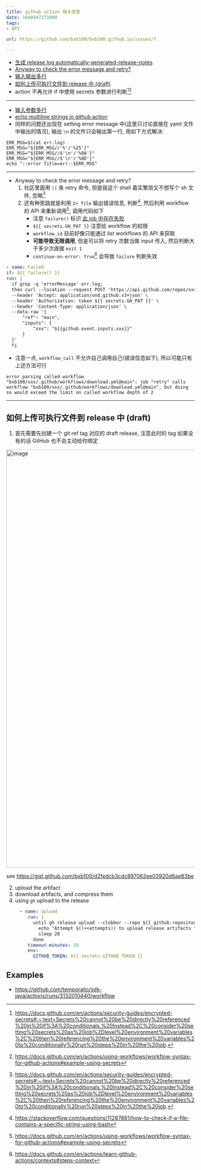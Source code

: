 ```yaml
---
title: github action 相关信息
date: 1640947271000
tags:
- API

url: https://github.com/bxb100/bxb100.github.io/issues/7

---
```

* [生成 release log automatically-generated-release-notes](https://docs.github.com/en/repositories/releasing-projects-on-github/automatically-generated-release-notes)
* [Anyway to check the error message and retry?](#issuecomment-1008555315)
* [输入输出多行](#issuecomment-1008555105)
* [如何上传可执行文件到 release 中 (draft)](#issuecomment-1275587834)
* action 不再允许 if 中使用 secrets 参数进行判断[^1][^2]


[^1]: https://docs.github.com/en/actions/security-guides/encrypted-secrets#:~:text=Secrets%20cannot%20be%20directly%20referenced%20in%20if%3A%20conditionals.%20Instead%2C%20consider%20setting%20secrets%20as%20job%2Dlevel%20environment%20variables%2C%20then%20referencing%20the%20environment%20variables%20to%20conditionally%20run%20steps%20in%20the%20job.
[^2]: https://docs.github.com/en/actions/using-workflows/workflow-syntax-for-github-actions#example-using-secrets


---

<a id="issuecomment-1008555105"></a>
* [输入参数多行](https://github.community/t/set-output-truncates-multiline-strings/16852)
* [echo multiline strings in github action](https://trstringer.com/github-actions-multiline-strings/)
* 同样的问题还出现在 setting error message 中(这里只讨论直接在 yaml 文件中输出的情况), 输出 `\n` 的文件只会输出第一行, 用如下方式解决: 
```shell
ERR_MSG=$(cat err.log)
ERR_MSG="${ERR_MSG//'%'/'%25'}"
ERR_MSG="${ERR_MSG//$'\n'/'%0A'}"
ERR_MSG="${ERR_MSG//$'\r'/'%0D'}"
echo "::error title=err::$ERR_MSG"
```


---

<a id="issuecomment-1008555315"></a>
* Anyway to check the error message and retry?
	1. 社区里面用 `||` 来 retry 命令, 但是我这个 shell 着实繁琐又不想写个 sh 文件, 忽略[^1]
	2. 还有种思路就是利用 `2> file` 输出错误信息, 判断[^3], 然后利用 workflow 的 API 来重新调用[^2], 调用代码如下
		* 注意 `failure()` 标识 [此 job 中存在失败](https://docs.github.com/en/actions/learn-github-actions/expressions#failure)
		* `${{ secrets.GH_PAT }}` 注意给 workflow 的权限
		* `workflow_id` 目前好像只能通过 list workflows 的 API 来获取
		* **可能导致无限调用**, 但是可以将 retry 次数当做 input 传入, 然后判断大于多少次直接 `exit 1`
		* `continue-on-error: true`[^4] 会导致 `failure` 判断失效
```yaml
- name: Failed
if: ${{ failure() }}
run: |
  if grep -q 'errorMessage' err.log;
  then curl --location --request POST 'https://api.github.com/repos/xxx/xxx/actions/workflows/xxxx/dispatches' \
  --header 'Accept: application/vnd.github.v3+json' \
  --header 'Authorization: token ${{ secrets.GH_PAT }}' \
  --header 'Content-Type: application/json' \
  --data-raw '{
      "ref": "main",
      "inputs": {
          "xxx": "${{github.event.inputs.xxx}}"
      }
  }'
  fi
```

* 注意一点, `workflow_call` 不允许自己调用自己(错误信息如下), 所以可能只有上述方法可行
```
error parsing called workflow "bxb100/xxx/.github/workflows/download.yml@main": job "retry" calls workflow "bxb100/xxx/.github/workflows/download.yml@main", but doing so would exceed the limit on called workflow depth of 2
```

[^1]: https://github.community/t/how-to-retry-a-failed-step-in-github-actions-workflow/125880
[^2]: https://docs.github.com/en/rest/reference/actions#create-a-workflow-dispatch-event Create a workflow dispatch event
[^3]: https://stackoverflow.com/questions/11287861/how-to-check-if-a-file-contains-a-specific-string-using-bash
[^4]: https://docs.github.com/en/actions/learn-github-actions/contexts#steps-context 

---

<a id="issuecomment-1275587834"></a>
## 如何上传可执行文件到 release 中 (draft)

1. 首先需要先创建一个 git ref tag 对应的 draft release, 注意此时的 tag 如果没有的话 GitHub 也不会主动给你绑定
<img width="1115" alt="image" src="https://user-images.githubusercontent.com/20685961/195251932-4b084fde-8bf3-4913-b1ea-b315661f8f8d.png">

see https://gist.github.com/bxb100/d2fedcb3cdc897062ee03920d6ae83be

2. upload the artifact
3. download artifacts, and compress them
4. using `gh` upload to the release
```yaml
     - name: Upload
        run: |
          until gh release upload --clobber --repo ${{ github.repository }} ${{ github.event.inputs.tag }} *.zip *.tar.gz; do
            echo "Attempt $((++attempts)) to upload release artifacts failed. Will retry in 20s"
            sleep 20
          done
        timeout-minutes: 10
        env:
          GITHUB_TOKEN: ${{ secrets.GITHUB_TOKEN }}
```

## Examples
-  https://github.com/temporalio/sdk-java/actions/runs/3132010440/workflow


